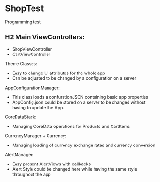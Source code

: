 # ShopTest
Programming test


## H2 Main ViewControllers:
- ShopViewController
- CartViewController


Theme Classes:
- Easy to change UI attributes for the whole app
- Can be adjusted to be changed by a configuration on a server

AppConfigurationManager:
- This class loads a confurationJSON containing basic app properties
- AppConfig.json could be stored on a server to be changed without having to update the App.

CoreDataStack:
- Managing CoreData operations for Products and CartItems

CurrencyManager + Currency:
- Managing loading of currency exchange rates and currency conversion

AlertManager:
- Easy present AlertViews with callbacks
- Alert Style could be changed here while having the same style throughout the app